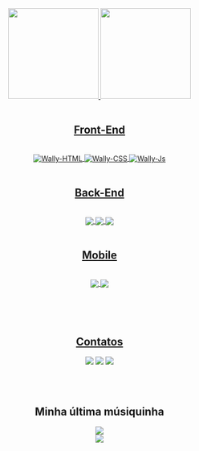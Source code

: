 <div align="center">
  <a href="https://github.com/WallisonRP">
  <img height="180em" src="https://github-readme-stats.vercel.app/api?username=WallisonRP&show_icons=true&theme=dark&include_all_commits=true&count_private=true"/>
  <img height="180em" src="https://github-readme-stats.vercel.app/api/top-langs/?username=WallisonRP&layout=compact&langs_count=7&theme=dracula"/>
</div>
  
<br>
  
<h2 align="center">
  Front-End  
</h2>
  
<div align="center"><br>
  <img align="center" alt="Wally-HTML" src="https://img.shields.io/badge/HTML5-E34F26?style=for-the-badge&logo=html5&logoColor=white">
  <img align="center" alt="Wally-CSS" src="https://img.shields.io/badge/CSS3-1572B6?style=for-the-badge&logo=css3&logoColor=white">
  <img align="center" alt="Wally-Js" src="https://img.shields.io/badge/JavaScript-F7DF1E?style=for-the-badge&logo=javascript&logoColor=black">
</div><br>
  
<h2 align="center">
  Back-End  
</h2>
  
<div align="center"><br>
  <img align="center" src="https://img.shields.io/badge/C-00599C?style=for-the-badge&logo=c&logoColor=white">
  <img align="center" src="https://img.shields.io/badge/C%2B%2B-00599C?style=for-the-badge&logo=c%2B%2B&logoColor=white">
  <img align="center" src="https://img.shields.io/badge/Node.js-43853D?style=for-the-badge&logo=node.js&logoColor=white">
</div><br>
  
<h2 align="center">
  Mobile  
</h2>
  
<div align="center"><br>
  <img align="center" src="https://img.shields.io/badge/Dart-0175C2?style=for-the-badge&logo=dart&logoColor=white">
  <img align="center" src="https://img.shields.io/badge/Flutter-02569B?style=for-the-badge&logo=flutter&logoColor=white">
</div><br>
  
  
<br><br>
<h2 align="center">
Contatos
</h2>

<div align="center"> 
   <a href="https://www.linkedin.com/in/wallison-franklin-b28441195/" target="_blank"><img src="https://img.shields.io/badge/-LinkedIn-%230077B5?style=for-the-badge&logo=linkedin&logoColor=white" target="_blank"></a> 
   <a href="mailto:wallison0076@gmail.com" target="_blank"><img src="https://img.shields.io/badge/-Gmail-%23333?style=for-the-badge&logo=gmail&logoColor=white" target="_blank"></a>
  <a href="https://api.whatsapp.com/send?phone=5516997308626&text=Ol%C3%A1!%20" target="_blank"><img src="https://img.shields.io/badge/WhatsApp-25D366?style=for-the-badge&logo=whatsapp&logoColor=white" target="_blank" ></a>
</div>
  
<br><br>

<h2 align="center">
Minha última músiquinha
</h2>

<div align="center">
  <img src="https://spotify-github-profile.vercel.app/api/view?uid=xjfr31uvwur1twtai7otlg1u4&cover_image=true&theme=novatorem&bar_color=53b14f&bar_color_cover=true%22">
</div>
  
<div align="center">
  <img src="http://github-readme-streak-stats.herokuapp.com?user=PedroLuisBrilhadori&theme=neon-dark&hide_border=true&background=DD272700">
</div>
